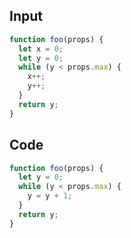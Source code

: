 
## Input

```javascript
function foo(props) {
  let x = 0;
  let y = 0;
  while (y < props.max) {
    x++;
    y++;
  }
  return y;
}

```

## Code

```javascript
function foo(props) {
  let y = 0;
  while (y < props.max) {
    y = y + 1;
  }
  return y;
}

```
      